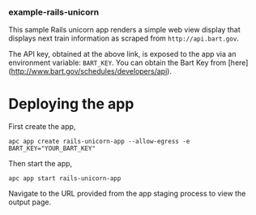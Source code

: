 ### example-rails-unicorn

This sample Rails unicorn app renders a simple web view display that displays next train information as scraped from `http://api.bart.gov`.

The API key, obtained at the above link, is exposed to the app via an environment variable: `BART_KEY`. You can obtain the Bart Key from [here] (http://www.bart.gov/schedules/developers/api).

# Deploying the app

First create the app, 

```apc app create rails-unicorn-app --allow-egress -e BART_KEY="YOUR_BART_KEY"```

Then start the app,

```apc app start rails-unicorn-app```

Navigate to the URL provided from the app staging process to view the output page.
